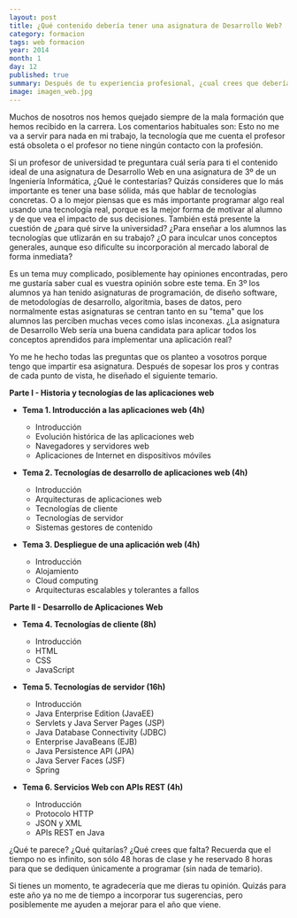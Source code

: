 ```yaml
---
layout: post
title: ¿Qué contenido debería tener una asignatura de Desarrollo Web?
category: formacion
tags: web formacion
year: 2014
month: 1
day: 12
published: true
summary: Después de tu experiencia profesional, ¿cual crees que debería ser el contenido de una asignatura de Desarrollo Web en los últimos años de la carrera?
image: imagen_web.jpg
---
```


Muchos de nosotros nos hemos quejado siempre de la mala formación que hemos recibido en la carrera. Los comentarios habituales son: Esto no me va a servir para nada en mi trabajo, la tecnología que me cuenta el profesor está obsoleta o el profesor no tiene ningún contacto con la profesión. 

Si un profesor de universidad te preguntara cuál sería para ti el contenido ideal de una asignatura de Desarrollo Web en una asignatura de 3º de un Ingeniería Informática, ¿Qué le contestarías? Quizás consideres que lo más importante es tener una base sólida, más que hablar de tecnologías concretas. O a lo mejor piensas que es más importante programar algo real usando una tecnología real, porque es la mejor forma de motivar al alumno y de que vea el impacto de sus decisiones. También está presente la cuestión de ¿para qué sirve la universidad? ¿Para enseñar a los alumnos las tecnologías que utlizarán en su trabajo? ¿O para inculcar unos conceptos generales, aunque eso dificulte su incorporación al mercado laboral de forma inmediata?

Es un tema muy complicado, posiblemente hay opiniones encontradas, pero me gustaría saber cual es vuestra opinión sobre este tema. En 3º los alumnos ya han tenido asignaturas de programación, de diseño software, de metodologías de desarrollo, algoritmia, bases de datos, pero normalmente estas asignaturas se centran tanto en su "tema" que los alumnos las perciben muchas veces como islas inconexas. ¿La asignatura de Desarrollo Web sería una buena candidata para aplicar todos los conceptos aprendidos para implementar una aplicación real?

Yo me he hecho todas las preguntas que os planteo a vosotros porque tengo que impartir esa asignatura. Después de sopesar los pros y contras de cada punto de vista, he diseñado el siguiente temario.

**Parte I - Historia y tecnologías de las aplicaciones web**

* **Tema 1. Introducción a las aplicaciones web (4h)**   

   * Introducción
   * Evolución histórica de las aplicaciones web
   * Navegadores y servidores web
   * Aplicaciones de Internet en dispositivos móviles

<p/>

* **Tema 2. Tecnologías de desarrollo de aplicaciones web (4h)**   

   * Introducción
   * Arquitecturas de aplicaciones web
   * Tecnologías de cliente
   * Tecnologías de servidor
   * Sistemas gestores de contenido

<p/>

* **Tema 3. Despliegue de una aplicación web (4h)**

   * Introducción
   * Alojamiento
   * Cloud computing
   * Arquitecturas escalables y tolerantes a fallos

<p/>

**Parte II - Desarrollo de Aplicaciones Web**

* **Tema 4. Tecnologías de cliente (8h)**
   
   * Introducción
   * HTML
   * CSS
   * JavaScript

<p/>

* **Tema 5. Tecnologías de servidor (16h)**
   
   * Introducción
   * Java Enterprise Edition (JavaEE)
   * Servlets y Java Server Pages (JSP)
   * Java Database Connectivity (JDBC)
   * Enterprise JavaBeans (EJB)
   * Java Persistence API (JPA)
   * Java Server Faces (JSF)
   * Spring

<p/>

* **Tema 6. Servicios Web con APIs REST (4h)**
   
   * Introducción
   * Protocolo HTTP
   * JSON y XML
   * APIs REST en Java

<p/>

¿Qué te parece? ¿Qué quitarías? ¿Qué crees que falta? Recuerda que el tiempo no es infinito, son sólo 48 horas de clase y he reservado 8 horas para que se dediquen únicamente a programar (sin nada de temario).

Si tienes un momento, te agradecería que me dieras tu opinión. Quizás para este año ya no me de tiempo a incorporar tus sugerencias, pero posiblemente me ayuden a mejorar para el año que viene.




